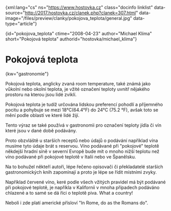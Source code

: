
{xml:lang="cs" ns="https://www.hostovka.cz" class="docinfo linklist" data-source="http://2017.hostovka.cz/clanek.php?clanek=307.html" data-image="/files/preview/clanky/pokojova_teplota/general.jpg" data-type="article"}

{id="pokojova\_teplota" ctime="2008-04-23" author="Michael Klíma" short="Pokojová teplota" authorid="hostovka/michael\_klima"}

# Pokojová teplota

<!-- generated attribute kw by user_udpatekw.sh on 2019-03-13, do not edit -->

{kw="gastronomie"}

Pokojová teplota, anglicky zvaná room temperature, také známá jako vůkolní nebo okolní teplota, je vžité označení teploty uvnitř nějakého prostoru na kterou jsou lidé zviklí.

Pokojová teplota je tudíž určována lidskou preferencí pohodlí a příjemného pocitu a pohybuje se mezi 18°C(64.4°F) do 24°C (75.2 °F), avšak toto se mění podle oblastí ve které lidé žijí.

Tento výraz se také používá v gastronomii pro označení teploty jídla či vín které jsou v dané době podávány.

Proto obzvláště u starších receptů nebo údajů o podávání například vína musíme tyto údaje brát s reservou. Víno podávané při "pokojové" teplotě někdejší hradní síně v severní Evropě bude mít o mnoho nižší teplotu než víno podávané při pokojové teplotě v Italii nebo ve Španělsku.

Na to bohužel někteří autoři, lépe řečeno opisovači či překladatelé starších gastronomických knih zapomínají a proto je lépe se řídit místními zvyky.

Například červené víno, keré podle všech vžitých pravidel má být podávané při pokojové teplotě, je napříkla v Kalifornii v mnoha případech podáváno chlazené a to samé se dá říci o teplotě piva. What a country!

Neboli i zde platí americké přísloví "In Rome, do as the Romans do".

